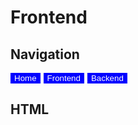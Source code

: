 # Frontend

## Navigation
<button type="button" style="background-color: blue; border: 0; margin-right: 5px;"><a href="index.html" style="color: white; text-decoration: none;">Home</a></button><button type="button" style="background-color: blue; border: 0; margin-right: 5px;"><a href="1frontend.html" style="color: white; text-decoration: none;">Frontend</a></button><button type="button" style="background-color: blue; border: 0; margin-right: 5px;"><a href="2backend.html" style="color: white; text-decoration: none;">Backend</a></button>

<!--
## CSS - Tailwind CSS

Tailwind CSS is a utility-first CSS framework.
It requires **Node.js 12.13.0 or higher.**
<br>
The documentation can be found here:

```
https://tailwindcss.com/docs
```
We are using Tailwind 2.0.4 as a PostCSS Plugin.
<br>
We install Tailwindcss, PostCSS and autoprefixer with this command:
```
npm install -D tailwindcss@latest postcss@latest autoprefixer@latest
```

With this command we installed and built the **tailwind.css** file:
```
npx tailwindcss-cli@latest build -o src/tailwind.css
```

With the command
```
npx tailwindcss-cli@latest build src/styles.css -o src/tailwind.css
```
the changes are automatically transferred from the **styles.css** file to the tailwind.css file.
<br>
This is useful if you want to have another stylesheet in addition to the Tailwind CSS file.
<br>
The changes in the files **postcss.config.js** and **tailwind.config.js** are also adopted in Tailwind when this command is executed
<br>
This is not done before!
-->
## HTML
